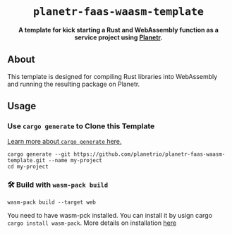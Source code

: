 <div align="center">

  <h1><code>planetr-faas-waasm-template</code></h1>

  <strong>A template for kick starting a Rust and WebAssembly function as a service project using <a href="https://planetr.io">Planetr</a>.</strong>
</div>

## About

This template is designed for compiling Rust libraries into WebAssembly and
running the resulting package on Planetr.

## Usage

### Use `cargo generate` to Clone this Template

[Learn more about `cargo generate` here.](https://github.com/ashleygwilliams/cargo-generate)

```
cargo generate --git https://github.com/planetrio/planetr-faas-waasm-template.git --name my-project
cd my-project
```

### 🛠️ Build with `wasm-pack build`

```
wasm-pack build --target web
```

You need to have wasm-pck installed. You can install it by usign cargo ```cargo install wasm-pack```. 
More details on installation [here](https://rustwasm.github.io/wasm-pack/installer/)
